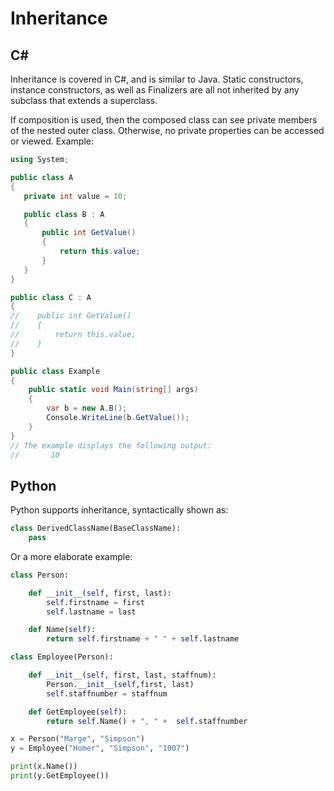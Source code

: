# Inheritance

## C#

Inheritance is covered in C#, and is similar to Java. Static constructors, instance constructors, as well as Finalizers are all not
inherited by any subclass that extends a superclass.

If composition is used, then the composed class can see private members of the nested outer class. Otherwise, no private properties can be accessed or viewed.
Example:
```c#
using System;

public class A 
{
   private int value = 10;

   public class B : A
   {
       public int GetValue()
       {
           return this.value;
       }     
   }
}

public class C : A
{
//    public int GetValue()
//    {
//        return this.value;
//    }
}

public class Example
{
    public static void Main(string[] args)
    {
        var b = new A.B();
        Console.WriteLine(b.GetValue());
    }
}
// The example displays the following output:
//       10
```


## Python

Python supports inheritance, syntactically shown as:

```python
class DerivedClassName(BaseClassName):
    pass
```

Or a more elaborate example:

```python
class Person:

    def __init__(self, first, last):
        self.firstname = first
        self.lastname = last

    def Name(self):
        return self.firstname + " " + self.lastname

class Employee(Person):

    def __init__(self, first, last, staffnum):
        Person.__init__(self,first, last)
        self.staffnumber = staffnum

    def GetEmployee(self):
        return self.Name() + ", " +  self.staffnumber

x = Person("Marge", "Simpson")
y = Employee("Homer", "Simpson", "1007")

print(x.Name())
print(y.GetEmployee())
```
